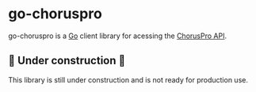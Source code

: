 # go-choruspro

go-choruspro is a [Go](https://go.dev/) client library for acessing the [ChorusPro API](https://api.gouv.fr/les-api/chorus-pro).

## 🚧 Under construction 🚧

This library is still under construction and is not ready for production use.
